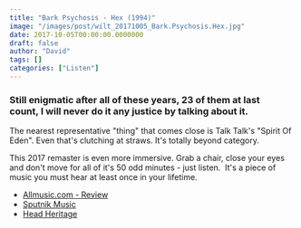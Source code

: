 ```yaml
---
title: "Bark Psychosis - Hex (1994)"
image: "/images/post/wilt_20171005_Bark.Psychosis.Hex.jpg"
date: 2017-10-05T00:00:00.0000000
draft: false
author: "David"
tags: []
categories: ["Listen"]
---
```

### Still enigmatic after all of these years, 23 of them at last count, I will never do it any justice by talking about it. 

 The nearest representative "thing" that comes close is Talk Talk's "Spirit Of Eden". Even that's clutching at straws. It's totally beyond category. 

 This 2017 remaster is even more immersive. Grab a chair, close your eyes and don't move for all of it's 50 odd minutes - just listen.  It's a piece of music you must hear at least once in your lifetime.

-  [Allmusic.com - Review](https://www.allmusic.com/album/hex-mw0000113304)
-  [Sputnik Music](http://www.sputnikmusic.com/review/35164/Bark-Psychosis-Hex/)
-  [Head Heritage](https://www.headheritage.co.uk/unsung/review/2221/)